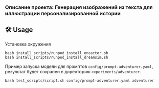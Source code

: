 ### Описание проекта: Генерация изображений из текста для иллюстрации персонализированной истории

## 🛠️ Usage
Установка окружения
```
bash install_scripts/runpod_install_oneactor.sh
bash install_scripts/runpod_install_dreamsim.sh
```
Пример запуска модели для промптов ```config/prompt-adventurer.yaml```, результат будет сохранен в директорию ```experiments/adventurer```.
```
bash test_scripts/script.sh config/prompt-adventurer.yaml adventurer
```
